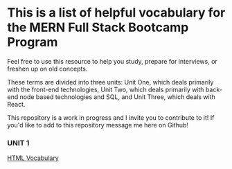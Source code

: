 # This is a list of helpful vocabulary for the MERN Full Stack Bootcamp Program

Feel free to use this resource to help you study, prepare for interviews, or freshen up on old concepts. 

These terms are divided into three units: Unit One, which deals primarily with the front-end technologies, Unit Two, which deals primarily with back-end node based technologies and SQL, and Unit Three, which deals with React. 

This repository is a work in progress and I invite you to contribute to it! If you'd like to add to this repository message me here on Github!


### UNIT 1

[HTML Vocabulary](./unit_one/html.md)